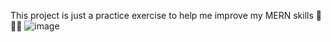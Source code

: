 This project is just a practice exercise to help me improve my MERN skills 🤗🤗🤗
![image](https://github.com/user-attachments/assets/95af9742-3b8e-4750-a62e-591b6cde718e)
